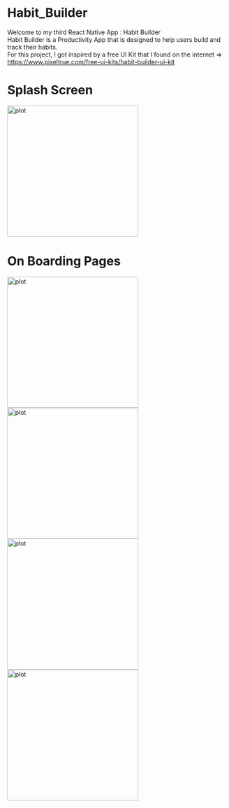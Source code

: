 # Habit_Builder <br />

Welcome to my third React Native App : Habit Builder <br/>
Habit Builder is a Productivity App that is designed to help users build and track their habits. <br/>
For this project, I got inspired by a free UI Kit that I found on the internet => https://www.pixeltrue.com/free-ui-kits/habit-builder-ui-kit <br/>

<div>
  <h1>Splash Screen</h1>
  <img src="https://github.com/Mehdi-17/Habit_Builder/blob/d10b875fc0665e41be04da0ac99384c7928e314e/assets/avancement/SplashScreen.jpeg" alt="plot" width="300"/>
</div>
<div>
  <h1>On Boarding Pages</h1>
  <div>
      <img src="https://github.com/Mehdi-17/Habit_Builder/blob/d10b875fc0665e41be04da0ac99384c7928e314e/assets/avancement/onBoarding1.jpeg" alt="plot" width="300"/>
      <img src="https://github.com/Mehdi-17/Habit_Builder/blob/d10b875fc0665e41be04da0ac99384c7928e314e/assets/avancement/onBoarding2.jpeg" alt="plot" width="300"/>
      <img src="https://github.com/Mehdi-17/Habit_Builder/blob/d10b875fc0665e41be04da0ac99384c7928e314e/assets/avancement/onBoarding3.jpeg" alt="plot" width="300"/>
      <img src="https://github.com/Mehdi-17/Habit_Builder/blob/d10b875fc0665e41be04da0ac99384c7928e314e/assets/avancement/onBoarding4.jpeg" alt="plot" width="300"/> 
  </div>
</div>
